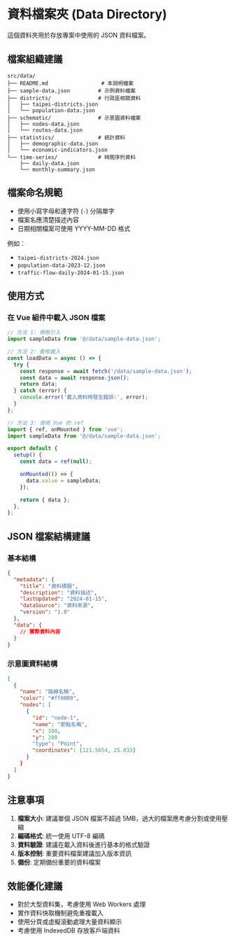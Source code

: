 # 資料檔案夾 (Data Directory)

這個資料夾用於存放專案中使用的 JSON 資料檔案。

## 檔案組織建議

```
src/data/
├── README.md                 # 本說明檔案
├── sample-data.json         # 示例資料檔案
├── districts/               # 行政區相關資料
│   ├── taipei-districts.json
│   └── population-data.json
├── schematic/               # 示意圖資料檔案
│   ├── nodes-data.json
│   └── routes-data.json
├── statistics/              # 統計資料
│   ├── demographic-data.json
│   └── economic-indicators.json
└── time-series/             # 時間序列資料
    ├── daily-data.json
    └── monthly-summary.json
```

## 檔案命名規範

- 使用小寫字母和連字符 (`-`) 分隔單字
- 檔案名應清楚描述內容
- 日期相關檔案可使用 YYYY-MM-DD 格式

例如：

- `taipei-districts-2024.json`
- `population-data-2023-12.json`
- `traffic-flow-daily-2024-01-15.json`

## 使用方式

### 在 Vue 組件中載入 JSON 檔案

```javascript
// 方法 1: 靜態引入
import sampleData from '@/data/sample-data.json';

// 方法 2: 動態載入
const loadData = async () => {
  try {
    const response = await fetch('/data/sample-data.json');
    const data = await response.json();
    return data;
  } catch (error) {
    console.error('載入資料時發生錯誤:', error);
  }
};

// 方法 3: 使用 Vue 的 ref
import { ref, onMounted } from 'vue';
import sampleData from '@/data/sample-data.json';

export default {
  setup() {
    const data = ref(null);

    onMounted(() => {
      data.value = sampleData;
    });

    return { data };
  },
};
```

## JSON 檔案結構建議

### 基本結構

```json
{
  "metadata": {
    "title": "資料標題",
    "description": "資料描述",
    "lastUpdated": "2024-01-15",
    "dataSource": "資料來源",
    "version": "1.0"
  },
  "data": {
    // 實際資料內容
  }
}
```

### 示意圖資料結構

```json
[
  {
    "name": "路線名稱",
    "color": "#ff0000",
    "nodes": [
      {
        "id": "node-1",
        "name": "節點名稱",
        "x": 100,
        "y": 200
        "type": "Point",
        "coordinates": [121.5654, 25.033]
      }
    }
  ]
}
```

## 注意事項

1. **檔案大小**: 建議單個 JSON 檔案不超過 5MB，過大的檔案應考慮分割或使用壓縮
2. **編碼格式**: 統一使用 UTF-8 編碼
3. **資料驗證**: 建議在載入資料後進行基本的格式驗證
4. **版本控制**: 重要資料檔案建議加入版本資訊
5. **備份**: 定期備份重要的資料檔案

## 效能優化建議

- 對於大型資料集，考慮使用 Web Workers 處理
- 實作資料快取機制避免重複載入
- 使用分頁或虛擬滾動處理大量資料顯示
- 考慮使用 IndexedDB 存放客戶端資料
